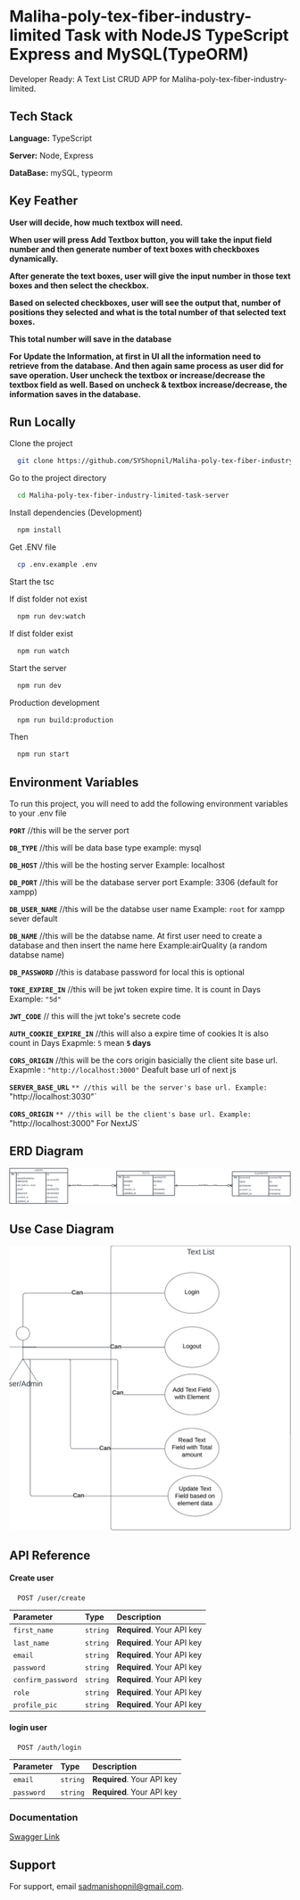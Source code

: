 # Maliha-poly-tex-fiber-industry-limited Task with NodeJS TypeScript Express and MySQL(TypeORM)

Developer Ready: A Text List CRUD APP for Maliha-poly-tex-fiber-industry-limited.

## Tech Stack

**Language:** TypeScript

**Server:** Node, Express

**DataBase:** mySQL, typeorm

## Key Feather

**User will decide, how much textbox will need.**

**When user will press Add Textbox button, you will take the input field number and then generate number of text boxes with checkboxes dynamically.**

**After generate the text boxes, user will give the input number in those text boxes and then select the checkbox.**

**Based on selected checkboxes, user will see the output that, number of positions they selected and what is the total number of that selected text boxes.**

**This total number will save in the database**

**For Update the Information, at first in UI all the information need to retrieve from the database. And then again same process as user did for save operation. User uncheck the textbox or increase/decrease the textbox field as well. Based on uncheck & textbox increase/decrease, the information saves in the database.**

## Run Locally

Clone the project

```bash
  git clone https://github.com/SYShopnil/Maliha-poly-tex-fiber-industry-limited-task-server.git
```

Go to the project directory

```bash
  cd Maliha-poly-tex-fiber-industry-limited-task-server
```

Install dependencies (Development)

```bash
  npm install
```

Get .ENV file

```bash
  cp .env.example .env
```

Start the tsc

If dist folder not exist

```bash
  npm run dev:watch
```

If dist folder exist

```bash (No Time)
  npm run watch
```

Start the server

```bash
  npm run dev
```

Production development

```bash
  npm run build:production
```

Then

```bash
  npm run start
```

## Environment Variables

To run this project, you will need to add the following environment variables to your .env file

**`PORT`** //this will be the server port

**`DB_TYPE`** //this will be data base type example: mysql

**`DB_HOST`** //this will be the hosting server Example: localhost

**`DB_PORT`** //this will be the database server port Example: 3306 (default for xampp)

**`DB_USER_NAME`** //this will be the databse user name Example: `root` for xampp sever default

**`DB_NAME`** //this will be the databse name. At first user need to create a database and then insert the name here Example:airQuality (a random databse name)

**`DB_PASSWORD`** //this is database password for local this is optional

**`TOKE_EXPIRE_IN`** //this will be jwt token expire time. It is count in Days Example: `"5d"`

**`JWT_CODE`** // this will the jwt toke's secrete code

**`AUTH_COOKIE_EXPIRE_IN`** //this will also a expire time of cookies It is also count in Days Exapmle: `5` mean **`5` days**

**`CORS_ORIGIN`** //this will be the cors origin basicially the client site base url. Exapmle : `"http://localhost:3000"` Deafult base url of next js

**`SERVER_BASE_URL`** `** //this will be the server's base url. Example: `"http://localhost:3030"`

**`CORS_ORIGIN`** `** //this will be the client's base url. Example: `"http://localhost:3000" For NextJS`

## ERD Diagram

<img src = "./documentaion/ERD.png" >

## Use Case Diagram

<img src = "./documentaion/Use_Case.png" >

## API Reference

#### Create user

```http
  POST /user/create
```

| Parameter          | Type     | Description                |
| :----------------- | :------- | :------------------------- |
| `first_name`       | `string` | **Required**. Your API key |
| `last_name`        | `string` | **Required**. Your API key |
| `email`            | `string` | **Required**. Your API key |
| `password`         | `string` | **Required**. Your API key |
| `confirm_password` | `string` | **Required**. Your API key |
| `role`             | `string` | **Required**. Your API key |
| `profile_pic`      | `string` | **Required**. Your API key |

#### login user

```http
  POST /auth/login
```

| Parameter  | Type     | Description                |
| :--------- | :------- | :------------------------- |
| `email`    | `string` | **Required**. Your API key |
| `password` | `string` | **Required**. Your API key |

### Documentation

[Swagger Link](https://maliha-poly-tex-fiber-industry-limited.onrender.com/docs/)

## Support

For support, email sadmanishopnil@gmail.com.
